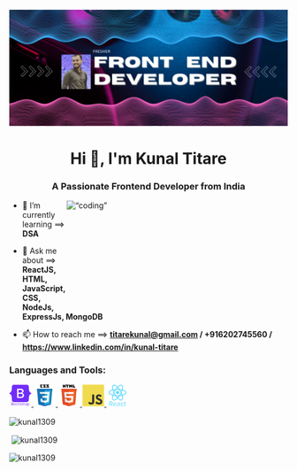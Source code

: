 ![logo](https://github.com/Kunal1309/Kunal1309/blob/main/E-Books%20Tablets%20GoDaddy%20Store%20Image%20(1).png)
<h1 align="center">Hi 👋, I'm Kunal Titare</h1>
<h3 align="center">A Passionate Frontend Developer from India</h3>

<img align='right' alt=“coding” width='400' height='200' src='https://www.lambdatest.com/resources/images/news24.gif'/>

- 🌱 I’m currently learning ==> **DSA**

- 💬 Ask me about ==>  **ReactJS, HTML, JavaScript, CSS, NodeJs, ExpressJs, MongoDB**

- 📫 How to reach me ==>  **titarekunal@gmail.com / +916202745560 / https://www.linkedin.com/in/kunal-titare**

<p align="left">
</p>

<h3 align="left">Languages and Tools:</h3>
<p align="left"> <a href="https://getbootstrap.com" target="_blank" rel="noreferrer"> <img src="https://raw.githubusercontent.com/devicons/devicon/master/icons/bootstrap/bootstrap-plain-wordmark.svg" alt="bootstrap" width="40" height="40"/> </a> <a href="https://www.w3schools.com/css/" target="_blank" rel="noreferrer"> <img src="https://raw.githubusercontent.com/devicons/devicon/master/icons/css3/css3-original-wordmark.svg" alt="css3" width="40" height="40"/> </a> <a href="https://www.w3.org/html/" target="_blank" rel="noreferrer"> <img src="https://raw.githubusercontent.com/devicons/devicon/master/icons/html5/html5-original-wordmark.svg" alt="html5" width="40" height="40"/> </a> <a href="https://developer.mozilla.org/en-US/docs/Web/JavaScript" target="_blank" rel="noreferrer"> <img src="https://raw.githubusercontent.com/devicons/devicon/master/icons/javascript/javascript-original.svg" alt="javascript" width="40" height="40"/> </a> <a href="https://reactjs.org/" target="_blank" rel="noreferrer"> <img src="https://raw.githubusercontent.com/devicons/devicon/master/icons/react/react-original-wordmark.svg" alt="react" width="40" height="40"/> </a> </p>

<p><img align="center" src="https://github-readme-stats.vercel.app/api/top-langs?username=kunal1309&show_icons=true&locale=en&layout=compact" alt="kunal1309" /></p>

<p>&nbsp;<img align="center" src="https://github-readme-stats.vercel.app/api?username=kunal1309&show_icons=true&locale=en" alt="kunal1309" /></p>

<p><img align="center" src="https://github-readme-streak-stats.herokuapp.com/?user=kunal1309&" alt="kunal1309" /></p>
